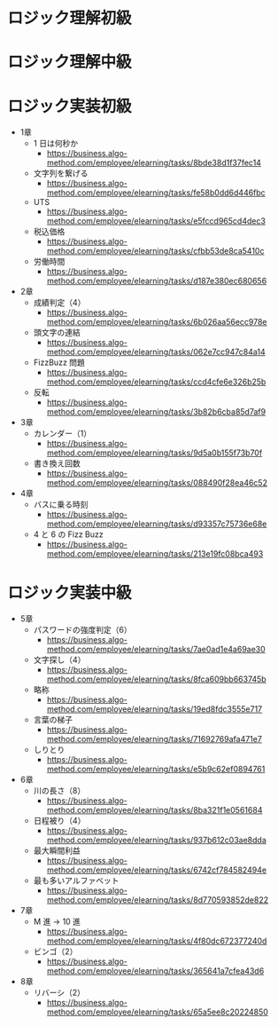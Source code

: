 # ロジック理解初級

# ロジック理解中級

# ロジック実装初級
- 1章
  - 1 日は何秒か
    - https://business.algo-method.com/employee/elearning/tasks/8bde38d1f37fec14
  - 文字列を繋げる
    - https://business.algo-method.com/employee/elearning/tasks/fe58b0dd6d446fbc
  - UTS
    - https://business.algo-method.com/employee/elearning/tasks/e5fccd965cd4dec3
  - 税込価格
    - https://business.algo-method.com/employee/elearning/tasks/cfbb53de8ca5410c
  - 労働時間
    - https://business.algo-method.com/employee/elearning/tasks/d187e380ec680656
- 2章
  - 成績判定（4）
    - https://business.algo-method.com/employee/elearning/tasks/6b026aa56ecc978e
  - 頭文字の連結
    - https://business.algo-method.com/employee/elearning/tasks/062e7cc947c84a14
  - FizzBuzz 問題
    - https://business.algo-method.com/employee/elearning/tasks/ccd4cfe6e326b25b
  - 反転
    - https://business.algo-method.com/employee/elearning/tasks/3b82b6cba85d7af9
- 3章
  - カレンダー（1）
    - https://business.algo-method.com/employee/elearning/tasks/9d5a0b155f73b70f
  - 書き換え回数
    - https://business.algo-method.com/employee/elearning/tasks/088490f28ea46c52
- 4章
  - バスに乗る時刻
    - https://business.algo-method.com/employee/elearning/tasks/d93357c75736e68e
  - 4 と 6 の Fizz Buzz
    - https://business.algo-method.com/employee/elearning/tasks/213e19fc08bca493

# ロジック実装中級
- 5章
  - パスワードの強度判定（6）
    - https://business.algo-method.com/employee/elearning/tasks/7ae0ad1e4a69ae30
  - 文字探し（4）
    - https://business.algo-method.com/employee/elearning/tasks/8fca609bb663745b
  - 略称
    - https://business.algo-method.com/employee/elearning/tasks/19ed8fdc3555e717
  - 言葉の梯子
    - https://business.algo-method.com/employee/elearning/tasks/71692769afa471e7
  - しりとり
    - https://business.algo-method.com/employee/elearning/tasks/e5b9c62ef0894761
- 6章
  - 川の長さ（8）
    - https://business.algo-method.com/employee/elearning/tasks/8ba321f1e0561684
  - 日程被り（4）
    - https://business.algo-method.com/employee/elearning/tasks/937b612c03ae8dda
  - 最大瞬間利益
    - https://business.algo-method.com/employee/elearning/tasks/6742cf784582494e
  - 最も多いアルファベット
    - https://business.algo-method.com/employee/elearning/tasks/8d770593852de822
- 7章
  - M 進 → 10 進
    - https://business.algo-method.com/employee/elearning/tasks/4f80dc672377240d
  - ビンゴ（2）
    - https://business.algo-method.com/employee/elearning/tasks/365641a7cfea43d6
- 8章
  - リバーシ（2）
    - https://business.algo-method.com/employee/elearning/tasks/65a5ee8c20224850
